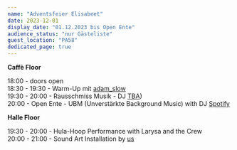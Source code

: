 ```yaml
---
name: "Adventsfeier Elisabeet"
date: 2023-12-01
display_date: "01.12.2023 bis Open Ente"
audience_status: "nur Gästeliste"
guest_location: "PA58"
dedicated_page: true
---
```


**Caffè Floor**

18:00 - doors open<br>
18:30 - 19:30 - Warm-Up mit [adam_slow](https://soundcloud.com/adam_slow)<br>
19:30 - 20:00 - Rausschmiss Musik - DJ [TBA](https://soundcloud.com/tba_berlin))<br>
20:00 - Open Ente - UBM (Unverstärkte Background Music) with DJ [Spotify](https://open.spotify.com/user/adamsunday)

**Halle Floor**

19:30 - 20:00 - Hula-Hoop Performance with Larysa and the Crew<br>
20:00 - 21:00 - Sound Art Installation by [us](/)
